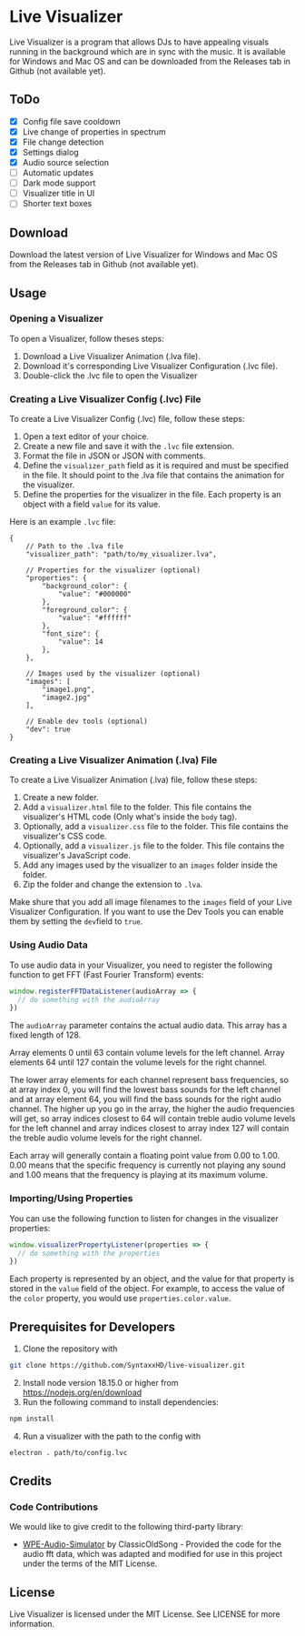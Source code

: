 # Live Visualizer

Live Visualizer is a program that allows DJs to have appealing visuals running in the background which are in sync with the music. It is available for Windows and Mac OS and can be downloaded from the Releases tab in Github (not available yet).

## ToDo
- [x] Config file save cooldown
- [x] Live change of properties in spectrum
- [x] File change detection
- [x] Settings dialog
- [x] Audio source selection
- [ ] Automatic updates
- [ ] Dark mode support
- [ ] Visualizer title in UI
- [ ] Shorter text boxes

## Download

Download the latest version of Live Visualizer for Windows and Mac OS from the Releases tab in Github (not available yet).

## Usage

### Opening a Visualizer
To open a Visualizer, follow theses steps:

1. Download a Live Visualizer Animation (.lva file).
2. Download it's corresponding Live Visualizer Configuration (.lvc file).
3. Double-click the .lvc file to open the Visualizer

### Creating a Live Visualizer Config (.lvc) File
To create a Live Visualizer Config (.lvc) file, follow these steps:

1. Open a text editor of your choice.
2. Create a new file and save it with the `.lvc` file extension.
3. Format the file in JSON or JSON with comments.
4. Define the `visualizer_path` field as it is required and must be specified in the file. It should point to the .lva file that contains the animation for the visualizer.
5. Define the properties for the visualizer in the file. Each property is an object with a field `value` for its value.

Here is an example `.lvc` file:

```jsonc
{
    // Path to the .lva file
    "visualizer_path": "path/to/my_visualizer.lva",

    // Properties for the visualizer (optional)
    "properties": {
        "background_color": {
            "value": "#000000"
        },
        "foreground_color": {
            "value": "#ffffff"
        },
        "font_size": {
            "value": 14
        },
    },

    // Images used by the visualizer (optional)
    "images": [
        "image1.png",
        "image2.jpg"
    ],

    // Enable dev tools (optional)
    "dev": true
}
```
### Creating a Live Visualizer Animation (.lva) File
To create a Live Visualizer Animation (.lva) file, follow these steps:

1. Create a new folder.
2. Add a `visualizer.html` file to the folder. This file contains the visualizer's HTML code (Only what's inside the `body` tag).
3. Optionally, add a `visualizer.css` file to the folder. This file contains the visualizer's CSS code.
4. Optionally, add a `visualizer.js` file to the folder. This file contains the visualizer's JavaScript code.
5. Add any images used by the visualizer to an `images` folder inside the folder.
6. Zip the folder and change the extension to `.lva`.

Make shure that you add all image filenames to the `images` field of your Live Visualizer Configuration.
If you want to use the Dev Tools you can enable them by setting the `dev`field to `true`.

### Using Audio Data
To use audio data in your Visualizer, you need to register the following function to get FFT (Fast Fourier Transform) events:

```javascript
window.registerFFTDataListener(audioArray => {
  // do something with the audioArray
})
```

The `audioArray` parameter contains the actual audio data. This array has a fixed length of 128.

Array elements 0 until 63 contain volume levels for the left channel. Array elements 64 until 127 contain the volume levels for the right channel.

The lower array elements for each channel represent bass frequencies, so at array index 0, you will find the lowest bass sounds for the left channel and at array element 64, you will find the bass sounds for the right audio channel. The higher up you go in the array, the higher the audio frequencies will get, so array indices closest to 64 will contain treble audio volume levels for the left channel and array indices closest to array index 127 will contain the treble audio volume levels for the right channel.

Each array will generally contain a floating point value from 0.00 to 1.00. 0.00 means that the specific frequency is currently not playing any sound and 1.00 means that the frequency is playing at its maximum volume.

### Importing/Using Properties
You can use the following function to listen for changes in the visualizer properties:

```javascript
window.visualizerPropertyListener(properties => {
  // do something with the properties
})
```

Each property is represented by an object, and the value for that property is stored in the `value` field of the object. For example, to access the value of the `color` property, you would use `properties.color.value`.

## Prerequisites for Developers

1. Clone the repository with 
```bash
git clone https://github.com/SyntaxxHD/live-visualizer.git
```
2. Install node version 18.15.0 or higher from https://nodejs.org/en/download
3. Run the following command to install dependencies:
```bash
npm install
```
4. Run a visualizer with the path to the config with
```bash
electron . path/to/config.lvc
```

## Credits
### Code Contributions
We would like to give credit to the following third-party library:
- [WPE-Audio-Simulator](https://github.com/ClassicOldSong/WPE-Audio-Simulator) by ClassicOldSong - Provided the code for the audio fft data, which was adapted and modified for use in this project under the terms of the MIT License.

## License
Live Visualizer is licensed under the MIT License. See LICENSE for more information.
